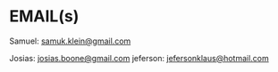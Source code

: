 EMAIL(s)
=========

Samuel: samuk.klein@gmail.com


Josias: josias.boone@gmail.com
jeferson: jefersonklaus@hotmail.com
